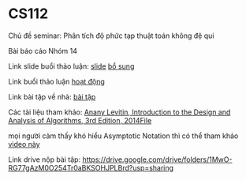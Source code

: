 
# CS112
Chủ đề seminar: Phân tích độ phức tạp thuật toán không đệ qui

Bài báo cáo Nhóm 14

Link slide buổi thảo luận: [slide](https://uithcm-my.sharepoint.com/:p:/g/personal/20521172_ms_uit_edu_vn/ESWsxDundIJFjAXlVn4NousBJj1aZiCbf0LgFecRK3Wgpw?e=xrwkIp) [bổ sung](https://uithcm-my.sharepoint.com/:p:/g/personal/20521172_ms_uit_edu_vn/Eae9Q0MlAH9AsdWNPeEjsJwBnMmDpB7IYp6yAPzcGM_5Nw?e=kAvSil)

Link buổi thảo luận [hoạt động](https://docs.google.com/spreadsheets/d/1IZO_lg0nGGMb_3zQnVSsznQ5776ZGzpwtyMSsfjhDkQ/edit#gid=883120267)

Link bài tập về nhà: [bài tập](https://uithcm-my.sharepoint.com/:w:/g/personal/20521172_ms_uit_edu_vn/EUbPH6MOxilDrT1AUn3fwzQBySYLUPcsNbBEEQ7_Qq07gA?e=GqSbyT)

Các tài liệu tham khảo: [Anany Levitin, Introduction to the Design and Analysis of Algorithms, 3rd Edition, 2014File](https://courses.uit.edu.vn/mod/resource/view.php?id=161028)

mọi người cảm thấy khó hiểu Asymptotic Notation thì có thể tham khảo [video này](https://www.youtube.com/watch?v=0oDAlMwTrLo&t=931s)

Link drive nộp bài tập: https://drive.google.com/drive/folders/1MwO-RG77gAzM0O254Tr0aBKSOHJPLBrd?usp=sharing
